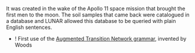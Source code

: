 It was created in the wake of the Apollo 11 space mission that brought the first men to the moon. The soil samples that came back were catalogued in a database and LUNAR allowed this database to be queried with plain English sentences.

+ ! First use of the [Augmented Transition Network grammar](https://en.wikipedia.org/wiki/Augmented_transition_network), invented by Woods
 